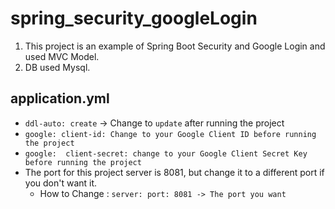 # spring_security_googleLogin
 1. This project is an example of Spring Boot Security and Google Login and used MVC Model.
 2. DB used Mysql.

## application.yml
* `ddl-auto: create` -> Change to `update` after running the project
* `google:
      client-id: Change to your Google Client ID before running the project`
* `google: 
      client-secret: change to your Google Client Secret Key before running the project`
* The port for this project server is 8081, but change it to a different port if you don't want it.
  * How to Change : `server: port: 8081 -> The port you want`
